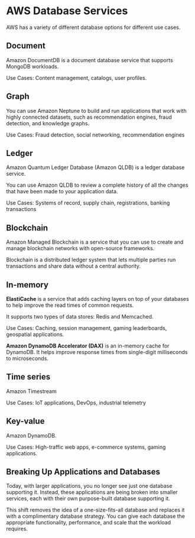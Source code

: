 # AWS Database Services

AWS has a variety of different database options for different use cases. 

## Document

Amazon DocumentDB is a document database service that supports MongoDB workloads.

Use Cases: Content management, catalogs, user profiles.


## Graph

You can use Amazon Neptune to build and run applications that work with highly connected datasets, such as recommendation engines, fraud detection, and knowledge graphs.

Use Cases: Fraud detection, social networking, recommendation engines

## Ledger

Amazon Quantum Ledger Database (Amazon QLDB) is a ledger database service. 

You can use Amazon QLDB to review a complete history of all the changes that have been made to your application data.

Use Cases: Systems of record, supply chain, registrations, banking transactions

## Blockchain

Amazon Managed Blockchain is a service that you can use to create and manage blockchain networks with open-source frameworks.

Blockchain is a distributed ledger system that lets multiple parties run transactions and share data without a central authority.


## In-memory

**ElastiCache** is a service that adds caching layers on top of your databases to help improve the read times of common requests. 

It supports two types of data stores: Redis and Memcached.

Use Cases: Caching, session management, gaming leaderboards, geospatial applications.

**Amazon DynamoDB Accelerator (DAX)** is an in-memory cache for DynamoDB. It helps improve response times from single-digit milliseconds to microseconds.


## Time series

Amazon Timestream

Use Cases: IoT applications, DevOps, industrial telemetry

## Key-value

Amazon DynamoDB.

Use Cases: High-traffic web apps, e-commerce systems, gaming applications.


## Breaking Up Applications and Databases

Today, with larger applications, you no longer see just one database supporting it. Instead, these applications are being broken into smaller services, each with their own purpose-built database supporting it.

This shift removes the idea of a one-size-fits-all database and replaces it with a complimentary database strategy. You can give each database the appropriate functionality, performance, and scale that the workload requires.
